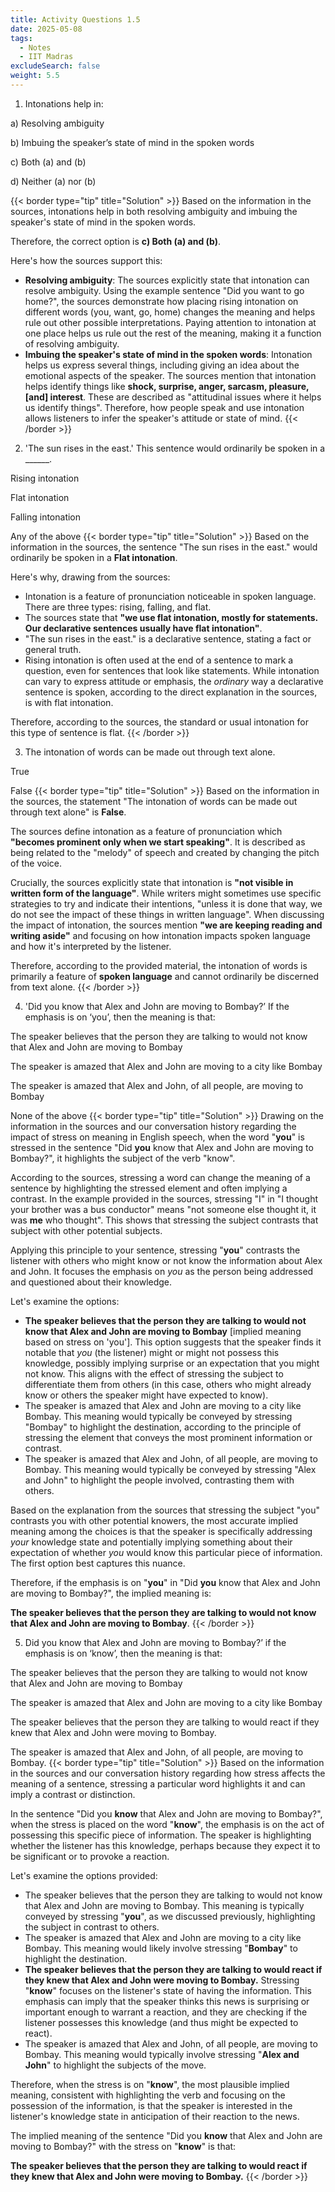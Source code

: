 ```yaml
---
title: Activity Questions 1.5
date: 2025-05-08
tags:
  - Notes 
  - IIT Madras
excludeSearch: false
weight: 5.5
---
```


1. Intonations help in:

a) Resolving ambiguity

b) Imbuing the speaker’s state of mind in the spoken words

c) Both (a) and (b)

d) Neither (a) nor (b)

{{< border type="tip" title="Solution" >}}
Based on the information in the sources, intonations help in both resolving ambiguity and imbuing the speaker's state of mind in the spoken words.

Therefore, the correct option is **c) Both (a) and (b)**.

Here's how the sources support this:

*   **Resolving ambiguity**: The sources explicitly state that intonation can resolve ambiguity. Using the example sentence "Did you want to go home?", the sources demonstrate how placing rising intonation on different words (you, want, go, home) changes the meaning and helps rule out other possible interpretations. Paying attention to intonation at one place helps us rule out the rest of the meaning, making it a function of resolving ambiguity.
*   **Imbuing the speaker's state of mind in the spoken words**: Intonation helps us express several things, including giving an idea about the emotional aspects of the speaker. The sources mention that intonation helps identify things like **shock, surprise, anger, sarcasm, pleasure, [and] interest**. These are described as "attitudinal issues where it helps us identify things". Therefore, how people speak and use intonation allows listeners to infer the speaker's attitude or state of mind.
{{< /border >}}

2. 'The sun rises in the east.' This sentence would ordinarily be spoken in a ______.

Rising intonation

Flat intonation

Falling intonation

Any of the above
{{< border type="tip" title="Solution" >}}
Based on the information in the sources, the sentence "The sun rises in the east." would ordinarily be spoken in a **Flat intonation**.

Here's why, drawing from the sources:

*   Intonation is a feature of pronunciation noticeable in spoken language. There are three types: rising, falling, and flat.
*   The sources state that **"we use flat intonation, mostly for statements. Our declarative sentences usually have flat intonation"**.
*   "The sun rises in the east." is a declarative sentence, stating a fact or general truth.
*   Rising intonation is often used at the end of a sentence to mark a question, even for sentences that look like statements. While intonation can vary to express attitude or emphasis, the *ordinary* way a declarative sentence is spoken, according to the direct explanation in the sources, is with flat intonation.

Therefore, according to the sources, the standard or usual intonation for this type of sentence is flat.
{{< /border >}}

3. The intonation of words can be made out through text alone.

True

False
{{< border type="tip" title="Solution" >}}
Based on the information in the sources, the statement "The intonation of words can be made out through text alone" is **False**.

The sources define intonation as a feature of pronunciation which **"becomes prominent only when we start speaking"**. It is described as being related to the "melody" of speech and created by changing the pitch of the voice.

Crucially, the sources explicitly state that intonation is **"not visible in written form of the language"**. While writers might sometimes use specific strategies to try and indicate their intentions, "unless it is done that way, we do not see the impact of these things in written language". When discussing the impact of intonation, the sources mention **"we are keeping reading and writing aside"** and focusing on how intonation impacts spoken language and how it's interpreted by the listener.

Therefore, according to the provided material, the intonation of words is primarily a feature of **spoken language** and cannot ordinarily be discerned from text alone.
{{< /border >}}

4. 'Did you know that Alex and John are moving to Bombay?’ If the emphasis is on ‘you’, then the meaning is that:

The speaker believes that the person they are talking to would not know that Alex and John are moving to Bombay

The speaker is amazed that Alex and John are moving to a city like Bombay

The speaker is amazed that Alex and John, of all people, are moving to Bombay

None of the above
{{< border type="tip" title="Solution" >}}
Drawing on the information in the sources and our conversation history regarding the impact of stress on meaning in English speech, when the word "**you**" is stressed in the sentence "Did **you** know that Alex and John are moving to Bombay?", it highlights the subject of the verb "know".

According to the sources, stressing a word can change the meaning of a sentence by highlighting the stressed element and often implying a contrast. In the example provided in the sources, stressing "I" in "I thought your brother was a bus conductor" means "not someone else thought it, it was **me** who thought". This shows that stressing the subject contrasts that subject with other potential subjects.

Applying this principle to your sentence, stressing "**you**" contrasts the listener with others who might know or not know the information about Alex and John. It focuses the emphasis on *you* as the person being addressed and questioned about their knowledge.

Let's examine the options:

*   **The speaker believes that the person they are talking to would not know that Alex and John are moving to Bombay** [implied meaning based on stress on 'you']. This option suggests that the speaker finds it notable that *you* (the listener) might or might not possess this knowledge, possibly implying surprise or an expectation that you might not know. This aligns with the effect of stressing the subject to differentiate them from others (in this case, others who might already know or others the speaker might have expected to know).
*   The speaker is amazed that Alex and John are moving to a city like Bombay. This meaning would typically be conveyed by stressing "Bombay" to highlight the destination, according to the principle of stressing the element that conveys the most prominent information or contrast.
*   The speaker is amazed that Alex and John, of all people, are moving to Bombay. This meaning would typically be conveyed by stressing "Alex and John" to highlight the people involved, contrasting them with others.

Based on the explanation from the sources that stressing the subject "you" contrasts you with other potential knowers, the most accurate implied meaning among the choices is that the speaker is specifically addressing *your* knowledge state and potentially implying something about their expectation of whether *you* would know this particular piece of information. The first option best captures this nuance.

Therefore, if the emphasis is on "**you**" in "Did **you** know that Alex and John are moving to Bombay?", the implied meaning is:

**The speaker believes that the person they are talking to would not know that Alex and John are moving to Bombay**.
{{< /border >}}

5. Did you know that Alex and John are moving to Bombay?’ if the emphasis is on ‘know’, then the meaning is that:

The speaker believes that the person they are talking to would not know that Alex and John are moving to Bombay

The speaker is amazed that Alex and John are moving to a city like Bombay

The speaker believes that the person they are talking to would react if they knew that Alex and John were moving to Bombay.

The speaker is amazed that Alex and John, of all people, are moving to Bombay.
{{< border type="tip" title="Solution" >}}
Based on the information in the sources and our conversation history regarding how stress affects the meaning of a sentence, stressing a particular word highlights it and can imply a contrast or distinction.

In the sentence "Did you **know** that Alex and John are moving to Bombay?", when the stress is placed on the word "**know**", the emphasis is on the act of possessing this specific piece of information. The speaker is highlighting whether the listener has this knowledge, perhaps because they expect it to be significant or to provoke a reaction.

Let's examine the options provided:

*   The speaker believes that the person they are talking to would not know that Alex and John are moving to Bombay. This meaning is typically conveyed by stressing "**you**", as we discussed previously, highlighting the subject in contrast to others.
*   The speaker is amazed that Alex and John are moving to a city like Bombay. This meaning would likely involve stressing "**Bombay**" to highlight the destination.
*   **The speaker believes that the person they are talking to would react if they knew that Alex and John were moving to Bombay.** Stressing "**know**" focuses on the listener's state of having the information. This emphasis can imply that the speaker thinks this news is surprising or important enough to warrant a reaction, and they are checking if the listener possesses this knowledge (and thus might be expected to react).
*   The speaker is amazed that Alex and John, of all people, are moving to Bombay. This meaning would typically involve stressing "**Alex and John**" to highlight the subjects of the move.

Therefore, when the stress is on "**know**", the most plausible implied meaning, consistent with highlighting the verb and focusing on the possession of the information, is that the speaker is interested in the listener's knowledge state in anticipation of their reaction to the news.

The implied meaning of the sentence "Did you **know** that Alex and John are moving to Bombay?" with the stress on "**know**" is that:

**The speaker believes that the person they are talking to would react if they knew that Alex and John were moving to Bombay.**
{{< /border >}}